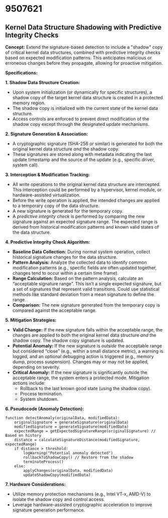 # 9507621

## Kernel Data Structure Shadowing with Predictive Integrity Checks

**Concept:** Extend the signature-based detection to include a "shadow" copy of critical kernel data structures, combined with predictive integrity checks based on expected modification patterns. This anticipates malicious or erroneous changes before they propagate, allowing for proactive mitigation.

**Specifications:**

**1. Shadow Data Structure Creation:**

*   Upon system initialization (or dynamically for specific structures), a shadow copy of the target kernel data structure is created in a protected memory region.
*   The shadow copy is initialized with the current state of the kernel data structure.
*   Access controls are enforced to prevent direct modification of the shadow copy except through the designated update mechanisms.

**2. Signature Generation & Association:**

*   A cryptographic signature (SHA-256 or similar) is generated for both the original kernel data structure *and* the shadow copy.
*   These signatures are stored along with metadata indicating the last update timestamp and the source of the update (e.g., specific driver, system call).

**3. Interception & Modification Tracking:**

*   All write operations to the original kernel data structure are intercepted. This interception could be performed by a hypervisor, kernel module, or hardware-assisted virtualization.
*   Before the write operation is applied, the intended changes are applied to a temporary copy of the data structure.
*   A new signature is generated for the temporary copy.
*   A *predictive integrity check* is performed by comparing the new signature against an expected signature range. The expected range is derived from historical modification patterns and known valid states of the data structure.

**4. Predictive Integrity Check Algorithm:**

*   **Baseline Data Collection:** During normal system operation, collect historical signature changes for the data structure.
*   **Pattern Analysis:** Analyze the collected data to identify common modification patterns (e.g., specific fields are often updated together, changes tend to occur within a certain time frame).
*   **Range Calculation:** Based on the pattern analysis, calculate an “acceptable signature range”. This isn’t a single expected signature, but a set of signatures that represent valid transitions.  Could use statistical methods like standard deviation from a mean signature to define the range.
*   **Comparison:** The new signature generated from the temporary copy is compared against the acceptable range.

**5. Mitigation Strategies:**

*   **Valid Change:** If the new signature falls within the acceptable range, the changes are applied to both the original kernel data structure *and* the shadow copy. The shadow copy signature is updated.
*   **Potential Anomaly:** If the new signature is *outside* the acceptable range but considered “close” (e.g., within a small distance metric), a warning is logged, and an optional debugging action is triggered (e.g., memory dump, process suspension). Changes may or may not be applied, depending on severity.
*   **Critical Anomaly:** If the new signature is significantly outside the acceptable range, the system enters a protected mode.  Mitigation actions include:
    *   Rollback to the last known good state (using the shadow copy).
    *   Process termination.
    *   System shutdown.

**6. Pseudocode (Anomaly Detection):**

```
function detectAnomaly(originalData, modifiedData):
    originalSignature = generateSignature(originalData)
    modifiedSignature = generateSignature(modifiedData)
    expectedRange = getExpectedSignatureRange(originalSignature) // Based on history
    distance = calculateSignatureDistance(modifiedSignature, expectedRange)
    if distance > threshold:
        logWarning("Potential anomaly detected")
        rollbackToShadowCopy() // Restore from the shadow
        terminateProcess()
    else:
        applyChanges(originalData, modifiedData)
        updateShadowCopy(modifiedData)
```

**7. Hardware Considerations:**

*   Utilize memory protection mechanisms (e.g., Intel VT-x, AMD-V) to isolate the shadow copy and control access.
*   Leverage hardware-assisted cryptographic acceleration to improve signature generation performance.